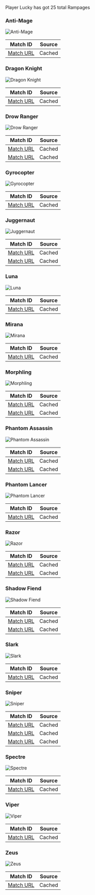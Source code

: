 Player Lucky has got 25 total Rampages

### Anti-Mage
![Anti-Mage](https://cdn.cloudflare.steamstatic.com/apps/dota2/images/dota_react/heroes/antimage.png)

| Match ID | Source |
|----------|--------|
| [Match URL](https://www.opendota.com/matches/3479575637) | Cached |

### Dragon Knight
![Dragon Knight](https://cdn.cloudflare.steamstatic.com/apps/dota2/images/dota_react/heroes/dragon_knight.png)

| Match ID | Source |
|----------|--------|
| [Match URL](https://www.opendota.com/matches/3369803196) | Cached |

### Drow Ranger
![Drow Ranger](https://cdn.cloudflare.steamstatic.com/apps/dota2/images/dota_react/heroes/drow_ranger.png)

| Match ID | Source |
|----------|--------|
| [Match URL](https://www.opendota.com/matches/6527866374) | Cached |
| [Match URL](https://www.opendota.com/matches/7032335457) | Cached |

### Gyrocopter
![Gyrocopter](https://cdn.cloudflare.steamstatic.com/apps/dota2/images/dota_react/heroes/gyrocopter.png)

| Match ID | Source |
|----------|--------|
| [Match URL](https://www.opendota.com/matches/3885416530) | Cached |

### Juggernaut
![Juggernaut](https://cdn.cloudflare.steamstatic.com/apps/dota2/images/dota_react/heroes/juggernaut.png)

| Match ID | Source |
|----------|--------|
| [Match URL](https://www.opendota.com/matches/3172084596) | Cached |
| [Match URL](https://www.opendota.com/matches/5285774966) | Cached |

### Luna
![Luna](https://cdn.cloudflare.steamstatic.com/apps/dota2/images/dota_react/heroes/luna.png)

| Match ID | Source |
|----------|--------|
| [Match URL](https://www.opendota.com/matches/3833036164) | Cached |

### Mirana
![Mirana](https://cdn.cloudflare.steamstatic.com/apps/dota2/images/dota_react/heroes/mirana.png)

| Match ID | Source |
|----------|--------|
| [Match URL](https://www.opendota.com/matches/2643940604) | Cached |

### Morphling
![Morphling](https://cdn.cloudflare.steamstatic.com/apps/dota2/images/dota_react/heroes/morphling.png)

| Match ID | Source |
|----------|--------|
| [Match URL](https://www.opendota.com/matches/3990147009) | Cached |
| [Match URL](https://www.opendota.com/matches/5877613493) | Cached |

### Phantom Assassin
![Phantom Assassin](https://cdn.cloudflare.steamstatic.com/apps/dota2/images/dota_react/heroes/phantom_assassin.png)

| Match ID | Source |
|----------|--------|
| [Match URL](https://www.opendota.com/matches/4256395173) | Cached |
| [Match URL](https://www.opendota.com/matches/3130305343) | Cached |

### Phantom Lancer
![Phantom Lancer](https://cdn.cloudflare.steamstatic.com/apps/dota2/images/dota_react/heroes/phantom_lancer.png)

| Match ID | Source |
|----------|--------|
| [Match URL](https://www.opendota.com/matches/5207517392) | Cached |

### Razor
![Razor](https://cdn.cloudflare.steamstatic.com/apps/dota2/images/dota_react/heroes/razor.png)

| Match ID | Source |
|----------|--------|
| [Match URL](https://www.opendota.com/matches/3517049658) | Cached |
| [Match URL](https://www.opendota.com/matches/3481105857) | Cached |

### Shadow Fiend
![Shadow Fiend](https://cdn.cloudflare.steamstatic.com/apps/dota2/images/dota_react/heroes/nevermore.png)

| Match ID | Source |
|----------|--------|
| [Match URL](https://www.opendota.com/matches/3946899667) | Cached |
| [Match URL](https://www.opendota.com/matches/3332186762) | Cached |

### Slark
![Slark](https://cdn.cloudflare.steamstatic.com/apps/dota2/images/dota_react/heroes/slark.png)

| Match ID | Source |
|----------|--------|
| [Match URL](https://www.opendota.com/matches/6813405022) | Cached |

### Sniper
![Sniper](https://cdn.cloudflare.steamstatic.com/apps/dota2/images/dota_react/heroes/sniper.png)

| Match ID | Source |
|----------|--------|
| [Match URL](https://www.opendota.com/matches/3828105990) | Cached |
| [Match URL](https://www.opendota.com/matches/7049256916) | Cached |
| [Match URL](https://www.opendota.com/matches/7775916329) | Cached |

### Spectre
![Spectre](https://cdn.cloudflare.steamstatic.com/apps/dota2/images/dota_react/heroes/spectre.png)

| Match ID | Source |
|----------|--------|
| [Match URL](https://www.opendota.com/matches/3145462085) | Cached |

### Viper
![Viper](https://cdn.cloudflare.steamstatic.com/apps/dota2/images/dota_react/heroes/viper.png)

| Match ID | Source |
|----------|--------|
| [Match URL](https://www.opendota.com/matches/3428048921) | Cached |

### Zeus
![Zeus](https://cdn.cloudflare.steamstatic.com/apps/dota2/images/dota_react/heroes/zuus.png)

| Match ID | Source |
|----------|--------|
| [Match URL](https://www.opendota.com/matches/5086224038) | Cached |

